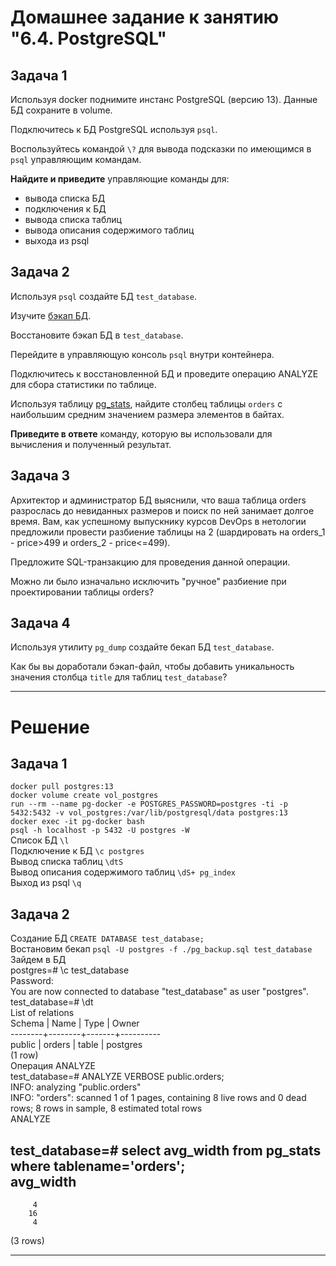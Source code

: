 # Домашнее задание к занятию "6.4. PostgreSQL"

## Задача 1

Используя docker поднимите инстанс PostgreSQL (версию 13). Данные БД сохраните в volume.

Подключитесь к БД PostgreSQL используя `psql`.

Воспользуйтесь командой `\?` для вывода подсказки по имеющимся в `psql` управляющим командам.

**Найдите и приведите** управляющие команды для:
- вывода списка БД
- подключения к БД
- вывода списка таблиц
- вывода описания содержимого таблиц
- выхода из psql

## Задача 2

Используя `psql` создайте БД `test_database`.

Изучите [бэкап БД](https://github.com/netology-code/virt-homeworks/tree/master/06-db-04-postgresql/test_data).

Восстановите бэкап БД в `test_database`.

Перейдите в управляющую консоль `psql` внутри контейнера.

Подключитесь к восстановленной БД и проведите операцию ANALYZE для сбора статистики по таблице.

Используя таблицу [pg_stats](https://postgrespro.ru/docs/postgresql/12/view-pg-stats), найдите столбец таблицы `orders`
с наибольшим средним значением размера элементов в байтах.

**Приведите в ответе** команду, которую вы использовали для вычисления и полученный результат.

## Задача 3

Архитектор и администратор БД выяснили, что ваша таблица orders разрослась до невиданных размеров и
поиск по ней занимает долгое время. Вам, как успешному выпускнику курсов DevOps в нетологии предложили
провести разбиение таблицы на 2 (шардировать на orders_1 - price>499 и orders_2 - price<=499).

Предложите SQL-транзакцию для проведения данной операции.

Можно ли было изначально исключить "ручное" разбиение при проектировании таблицы orders?

## Задача 4

Используя утилиту `pg_dump` создайте бекап БД `test_database`.

Как бы вы доработали бэкап-файл, чтобы добавить уникальность значения столбца `title` для таблиц `test_database`?

---

# Решение

## Задача 1  
```docker pull postgres:13```  
```docker volume create vol_postgres```  
```run --rm --name pg-docker -e POSTGRES_PASSWORD=postgres -ti -p 5432:5432 -v vol_postgres:/var/lib/postgresql/data postgres:13```  
```docker exec -it pg-docker bash```  
```psql -h localhost -p 5432 -U postgres -W```  
Список БД ```\l```  
Подключение к БД ```\c postgres```   
Вывод списка таблиц ```\dtS```  
Вывод описания содержимого таблиц ```\dS+ pg_index```  
Выход из psql ```\q```  

## Задача 2  
Создание БД ```CREATE DATABASE test_database;```  
Востановим бекап ```psql -U postgres -f ./pg_backup.sql test_database```
Зайдем в БД   
postgres=# \c test_database  
Password:   
You are now connected to database "test_database" as user "postgres".  
test_database=# \dt  
         List of relations  
 Schema |  Name  | Type  |  Owner     
--------+--------+-------+----------  
 public | orders | table | postgres  
(1 row)  
Операция ANALYZE  
test_database=# ANALYZE VERBOSE public.orders;  
INFO:  analyzing "public.orders"  
INFO:  "orders": scanned 1 of 1 pages, containing 8 live rows and 0 dead rows; 8 rows in sample, 8 estimated total rows  
ANALYZE  

test_database=# select avg_width from pg_stats where tablename='orders';  
 avg_width   
-----------  
         4  
        16  
         4  
(3 rows)  






---
